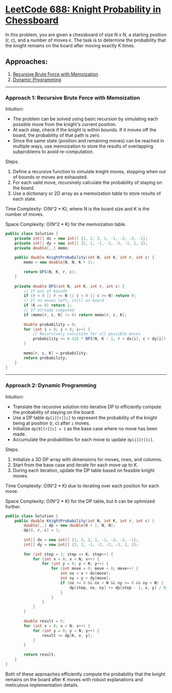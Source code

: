 # [LeetCode 688: Knight Probability in Chessboard](https://leetcode.com/problems/knight-probability-in-chessboard/)

In this problem, you are given a chessboard of size N x N, a starting position (r, c), and a number of moves `K`. The task is to determine the probability that the knight remains on the board after moving exactly K times.

## Approaches:

1. [Recursive Brute Force with Memoization](#recursive-brute-force-with-memoization)
2. [Dynamic Programming](#dynamic-programming)

---

### Approach 1: Recursive Brute Force with Memoization

Intuition:
- The problem can be solved using basic recursion by simulating each possible move from the knight's current position.
- At each step, check if the knight is within bounds. If it moves off the board, the probability of that path is zero.
- Since the same state (position and remaining moves) can be reached in multiple ways, use memoization to store the results of overlapping subproblems to avoid re-computation.

Steps:
1. Define a recursive function to simulate knight moves, stopping when out of bounds or moves are exhausted.
2. For each valid move, recursively calculate the probability of staying on the board.
3. Use a dictionary or 2D array as a memoization table to store results of each state.

Time Complexity: O(N^2 * K), where N is the board size and K is the number of moves.

Space Complexity: O(N^2 * K) for the memoization table.

```csharp
public class Solution {
    private int[] dx = new int[] {1, 2, 2, 1, -1, -2, -2, -1};
    private int[] dy = new int[] {2, 1, -1, -2, -2, -1, 1, 2};
    private double[,,] memo;
    
    public double KnightProbability(int N, int K, int r, int c) {
        memo = new double[N, N, K + 1];
        
        return DFS(N, K, r, c);
    }
    
    private double DFS(int N, int K, int r, int c) {
        // If out of bounds
        if (r < 0 || r >= N || c < 0 || c >= N) return 0;
        // If no moves left, still on board
        if (K == 0) return 1;
        // If already computed
        if (memo[r, c, K] != 0) return memo[r, c, K];
        
        double probability = 0;
        for (int i = 0; i < 8; i++) {
            // Recursively calculate for all possible moves
            probability += 0.125 * DFS(N, K - 1, r + dx[i], c + dy[i]);
        }
        
        memo[r, c, K] = probability;
        return probability;
    }
}
```

---

### Approach 2: Dynamic Programming

Intuition:
- Translate the recursive solution into iterative DP to efficiently compute the probability of staying on the board.
- Use a DP table `dp[i][r][c]` to represent the probability of the knight being at position (r, c) after `i` moves.
- Initialize `dp[0][r][c] = 1` as the base case where no move has been made.
- Accumulate the probabilities for each move to update `dp[i][r][c]`.

Steps:
1. Initialize a 3D DP array with dimensions for moves, rows, and columns.
2. Start from the base case and iterate for each move up to K.
3. During each iteration, update the DP table based on feasible knight moves.

Time Complexity: O(N^2 * K) due to iterating over each position for each move.

Space Complexity: O(N^2 * K) for the DP table, but it can be optimized further.

```csharp
public class Solution {
    public double KnightProbability(int N, int K, int r, int c) {
        double[,,] dp = new double[K + 1, N, N];
        dp[0, r, c] = 1;
        
        int[] dx = new int[] {1, 2, 2, 1, -1, -2, -2, -1};
        int[] dy = new int[] {2, 1, -1, -2, -2, -1, 1, 2};
        
        for (int step = 1; step <= K; step++) {
            for (int x = 0; x < N; x++) {
                for (int y = 0; y < N; y++) {
                    for (int move = 0; move < 8; move++) {
                        int nx = x + dx[move];
                        int ny = y + dy[move];
                        if (nx >= 0 && nx < N && ny >= 0 && ny < N) {
                            dp[step, nx, ny] += dp[step - 1, x, y] / 8.0;
                        }
                    }
                }
            }
        }
        
        double result = 0;
        for (int x = 0; x < N; x++) {
            for (int y = 0; y < N; y++) {
                result += dp[K, x, y];
            }
        }
        
        return result;
    }
}
```

Both of these approaches efficiently compute the probability that the knight remains on the board after K moves with robust explanations and meticulous implementation details.

